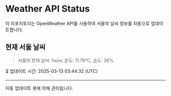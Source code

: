 
# Weather API Status

이 리포지토리는 OpenWeather API를 사용하여 서울의 날씨 정보를 자동으로 업데이트합니다.

## 현재 서울 날씨
> 서울의 현재 날씨: haze, 온도: 11.76°C, 습도: 26%

⏳ 업데이트 시간: 2025-03-13 03:44:32 (UTC)

---
자동 업데이트 봇에 의해 관리됩니다.

